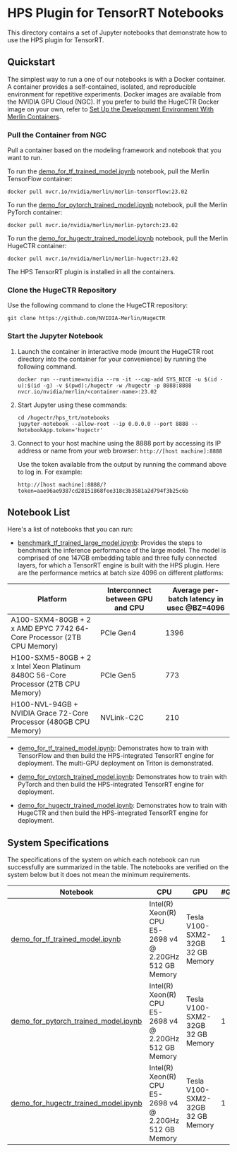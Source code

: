 # HPS Plugin for TensorRT Notebooks

This directory contains a set of Jupyter notebooks that demonstrate how to use the HPS plugin for TensorRT.

## Quickstart

The simplest way to run a one of our notebooks is with a Docker container.
A container provides a self-contained, isolated, and reproducible environment for repetitive experiments.
Docker images are available from the NVIDIA GPU Cloud (NGC).
If you prefer to build the HugeCTR Docker image on your own, refer to [Set Up the Development Environment With Merlin Containers](https://nvidia-merlin.github.io/HugeCTR/master/hugectr_contributor_guide.html#set-up-the-development-environment-with-merlin-containers).

### Pull the Container from NGC

Pull a container based on the modeling framework and notebook that you want to run.

To run the [demo_for_tf_trained_model.ipynb](demo_for_tf_trained_model.ipynb) notebook, pull the Merlin TensorFlow container:

```shell
docker pull nvcr.io/nvidia/merlin/merlin-tensorflow:23.02
```

To run the [demo_for_pytorch_trained_model.ipynb](demo_for_pytorch_trained_model.ipynb) notebook, pull the Merlin PyTorch container:

```shell
docker pull nvcr.io/nvidia/merlin/merlin-pytorch:23.02
```

To run the [demo_for_hugectr_trained_model.ipynb](demo_for_hugectr_trained_model.ipynb) notebook, pull the Merlin HugeCTR container:

```shell
docker pull nvcr.io/nvidia/merlin/merlin-hugectr:23.02
```

The HPS TensorRT plugin is installed in all the containers.

### Clone the HugeCTR Repository

Use the following command to clone the HugeCTR repository:

```shell
git clone https://github.com/NVIDIA-Merlin/HugeCTR
```

### Start the Jupyter Notebook

1. Launch the container in interactive mode (mount the HugeCTR root directory into the container for your convenience) by running the following command.

   ```shell
   docker run --runtime=nvidia --rm -it --cap-add SYS_NICE -u $(id -u):$(id -g) -v $(pwd):/hugectr -w /hugectr -p 8888:8888 nvcr.io/nvidia/merlin/<container-name>:23.02
   ```

2. Start Jupyter using these commands:

   ```shell
   cd /hugectr/hps_trt/notebooks
   jupyter-notebook --allow-root --ip 0.0.0.0 --port 8888 --NotebookApp.token='hugectr'
   ```

3. Connect to your host machine using the 8888 port by accessing its IP address or name from your web browser: `http://[host machine]:8888`

   Use the token available from the output by running the command above to log in. For example:

   `http://[host machine]:8888/?token=aae96ae9387cd28151868fee318c3b3581a2d794f3b25c6b`


## Notebook List

Here's a list of notebooks that you can run:

- [benchmark_tf_trained_large_model.ipynb](benchmark_tf_trained_large_model.ipynb): Provides the steps to benchmark the inference performance of the large model. The model is comprised of one 147GB embedding table and three fully connected layers, for which a TensorRT engine is built with the HPS plugin. Here are the performance metrics at batch size 4096 on different platforms:

| Platform | Interconnect between GPU and CPU | Average per-batch latency in usec @BZ=4096 |
| -------- | -------------------------------- | ---------------------------------- |
| A100-SXM4-80GB + 2 x AMD EPYC 7742 64-Core Processor (2TB CPU Memory) | PCIe Gen4 | 1396 |
| H100-SXM5-80GB + 2 x Intel Xeon Platinum 8480C 56-Core Processor (2TB CPU Memory) | PCIe Gen5 | 773 |
| H100-NVL-94GB + NVIDIA Grace 72-Core Processor (480GB CPU Memory) |  NVLink-C2C  | 210 |

- [demo_for_tf_trained_model.ipynb](demo_for_tf_trained_model.ipynb): Demonstrates how to train with TensorFlow and then build the HPS-integrated TensorRT engine for deployment. The multi-GPU deployment on Triton is demonstrated.

- [demo_for_pytorch_trained_model.ipynb](demo_for_pytorch_trained_model.ipynb): Demonstrates how to train with PyTorch and then build the HPS-integrated TensorRT engine for deployment.

- [demo_for_hugectr_trained_model.ipynb](demo_for_hugectr_trained_model.ipynb): Demonstrates how to train with HugeCTR and then build the HPS-integrated TensorRT engine for deployment.

## System Specifications

The specifications of the system on which each notebook can run successfully are summarized in the table. The notebooks are verified on the system below but it does not mean the minimum requirements.

| Notebook                                                                                   | CPU                             | GPU                                    | #GPUs | Author       |
| ------------------------------------------------------------------------------------------ | ------------------------------- | -------------------------------------- | ----- | ------------ |
| [demo_for_tf_trained_model.ipynb](demo_for_tf_trained_model.ipynb)                         | Intel(R) Xeon(R) CPU E5-2698 v4 @ 2.20GHz<br />512 GB Memory | Tesla V100-SXM2-32GB<br />32 GB Memory | 1     | Kingsley Liu |
| [demo_for_pytorch_trained_model.ipynb](demo_for_pytorch_trained_model.ipynb)               | Intel(R) Xeon(R) CPU E5-2698 v4 @ 2.20GHz<br />512 GB Memory | Tesla V100-SXM2-32GB<br />32 GB Memory | 1     | Kingsley Liu |
| [demo_for_hugectr_trained_model.ipynb](demo_for_hugectr_trained_model.ipynb)               | Intel(R) Xeon(R) CPU E5-2698 v4 @ 2.20GHz<br />512 GB Memory | Tesla V100-SXM2-32GB<br />32 GB Memory | 1     | Kingsley Liu |